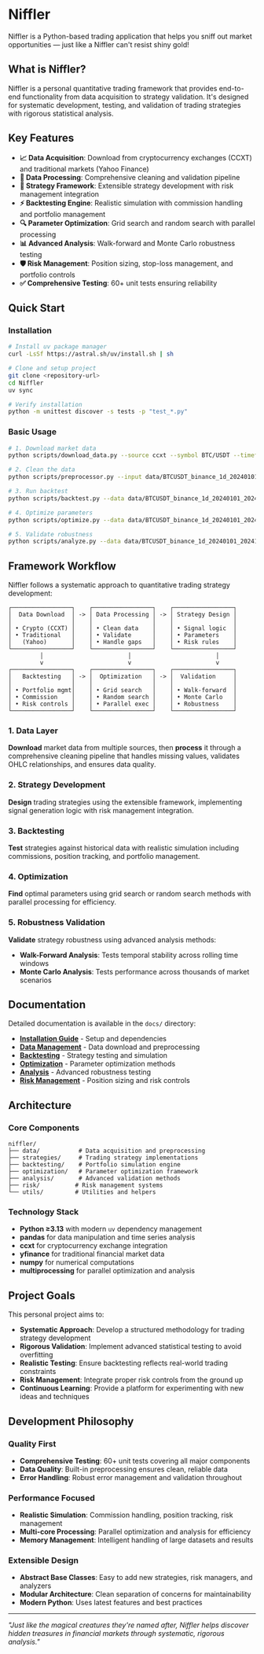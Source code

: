 # Niffler

Niffler is a Python-based trading application that helps you sniff out market opportunities — just like a Niffler can't resist shiny gold!

## What is Niffler?

Niffler is a personal quantitative trading framework that provides end-to-end functionality from data acquisition to strategy validation. It's designed for systematic development, testing, and validation of trading strategies with rigorous statistical analysis.

## Key Features

- **📈 Data Acquisition**: Download from cryptocurrency exchanges (CCXT) and traditional markets (Yahoo Finance)
- **🧹 Data Processing**: Comprehensive cleaning and validation pipeline
- **🎯 Strategy Framework**: Extensible strategy development with risk management integration  
- **⚡ Backtesting Engine**: Realistic simulation with commission handling and portfolio management
- **🔍 Parameter Optimization**: Grid search and random search with parallel processing
- **📊 Advanced Analysis**: Walk-forward and Monte Carlo robustness testing
- **🛡️ Risk Management**: Position sizing, stop-loss management, and portfolio controls
- **✅ Comprehensive Testing**: 60+ unit tests ensuring reliability

## Quick Start

### Installation

```bash
# Install uv package manager
curl -LsSf https://astral.sh/uv/install.sh | sh

# Clone and setup project
git clone <repository-url>
cd Niffler
uv sync

# Verify installation
python -m unittest discover -s tests -p "test_*.py"
```

### Basic Usage

```bash
# 1. Download market data
python scripts/download_data.py --source ccxt --symbol BTC/USDT --timeframe 1d --start_date 2024-01-01 --end_date 2024-12-31 --exchange binance

# 2. Clean the data
python scripts/preprocessor.py --input data/BTCUSDT_binance_1d_20240101_20241231.csv

# 3. Run backtest
python scripts/backtest.py --data data/BTCUSDT_binance_1d_20240101_20241231_cleaned.csv --strategy simple_ma

# 4. Optimize parameters  
python scripts/optimize.py --data data/BTCUSDT_binance_1d_20240101_20241231_cleaned.csv --strategy simple_ma --method grid

# 5. Validate robustness
python scripts/analyze.py --data data/BTCUSDT_binance_1d_20240101_20241231_cleaned.csv --analysis walk_forward --strategy simple_ma --params_file optimization_results.json
```

## Framework Workflow

Niffler follows a systematic approach to quantitative trading strategy development:

```
┌─────────────────┐    ┌─────────────────┐    ┌─────────────────┐
│  Data Download  │ -> │ Data Processing │ -> │ Strategy Design │
│                 │    │                 │    │                 │
│ • Crypto (CCXT) │    │ • Clean data    │    │ • Signal logic  │  
│ • Traditional   │    │ • Validate      │    │ • Parameters    │
│   (Yahoo)       │    │ • Handle gaps   │    │ • Risk rules    │
└─────────────────┘    └─────────────────┘    └─────────────────┘
         │                        │                        │
         v                        v                        v
┌─────────────────┐    ┌─────────────────┐    ┌─────────────────┐
│   Backtesting   │ -> │  Optimization   │ -> │  Validation     │
│                 │    │                 │    │                 │
│ • Portfolio mgmt│    │ • Grid search   │    │ • Walk-forward  │
│ • Commission    │    │ • Random search │    │ • Monte Carlo   │
│ • Risk controls │    │ • Parallel exec │    │ • Robustness    │
└─────────────────┘    └─────────────────┘    └─────────────────┘
```

### 1. Data Layer
**Download** market data from multiple sources, then **process** it through a comprehensive cleaning pipeline that handles missing values, validates OHLC relationships, and ensures data quality.

### 2. Strategy Development  
**Design** trading strategies using the extensible framework, implementing signal generation logic with risk management integration.

### 3. Backtesting
**Test** strategies against historical data with realistic simulation including commissions, position tracking, and portfolio management.

### 4. Optimization
**Find** optimal parameters using grid search or random search methods with parallel processing for efficiency.

### 5. Robustness Validation
**Validate** strategy robustness using advanced analysis methods:
- **Walk-Forward Analysis**: Tests temporal stability across rolling time windows
- **Monte Carlo Analysis**: Tests performance across thousands of market scenarios

## Documentation

Detailed documentation is available in the `docs/` directory:

- **[Installation Guide](docs/installation.md)** - Setup and dependencies
- **[Data Management](docs/data-management.md)** - Data download and preprocessing  
- **[Backtesting](docs/backtesting.md)** - Strategy testing and simulation
- **[Optimization](docs/optimization.md)** - Parameter optimization methods
- **[Analysis](docs/analysis.md)** - Advanced robustness testing
- **[Risk Management](docs/risk-management.md)** - Position sizing and risk controls

## Architecture

### Core Components

```
niffler/
├── data/           # Data acquisition and preprocessing
├── strategies/     # Trading strategy implementations  
├── backtesting/    # Portfolio simulation engine
├── optimization/   # Parameter optimization framework
├── analysis/       # Advanced validation methods
├── risk/          # Risk management systems
└── utils/         # Utilities and helpers
```

### Technology Stack

- **Python ≥3.13** with modern `uv` dependency management
- **pandas** for data manipulation and time series analysis
- **ccxt** for cryptocurrency exchange integration
- **yfinance** for traditional financial market data
- **numpy** for numerical computations
- **multiprocessing** for parallel optimization and analysis

## Project Goals

This personal project aims to:

- **Systematic Approach**: Develop a structured methodology for trading strategy development
- **Rigorous Validation**: Implement advanced statistical testing to avoid overfitting
- **Realistic Testing**: Ensure backtesting reflects real-world trading constraints  
- **Risk Management**: Integrate proper risk controls from the ground up
- **Continuous Learning**: Provide a platform for experimenting with new ideas and techniques

## Development Philosophy

### Quality First
- **Comprehensive Testing**: 60+ unit tests covering all major components
- **Data Quality**: Built-in preprocessing ensures clean, reliable data
- **Error Handling**: Robust error management and validation throughout

### Performance Focused
- **Realistic Simulation**: Commission handling, position tracking, risk management
- **Multi-core Processing**: Parallel optimization and analysis for efficiency
- **Memory Management**: Intelligent handling of large datasets and results

### Extensible Design
- **Abstract Base Classes**: Easy to add new strategies, risk managers, and analyzers
- **Modular Architecture**: Clean separation of concerns for maintainability
- **Modern Python**: Uses latest features and best practices

---

*"Just like the magical creatures they're named after, Niffler helps discover hidden treasures in financial markets through systematic, rigorous analysis."*